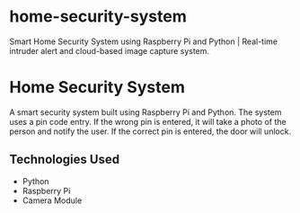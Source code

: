 # home-security-system
Smart Home Security System using Raspberry Pi and Python | Real-time intruder alert and cloud-based image capture system.
# Home Security System

A smart security system built using Raspberry Pi and Python. The system uses a pin code entry. If the wrong pin is entered, it will take a photo of the person and notify the user. If the correct pin is entered, the door will unlock.

## Technologies Used
- Python
- Raspberry Pi
- Camera Module
